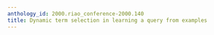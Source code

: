 ```yaml
---
anthology_id: 2000.riao_conference-2000.140
title: Dynamic term selection in learning a query from examples
---
```

